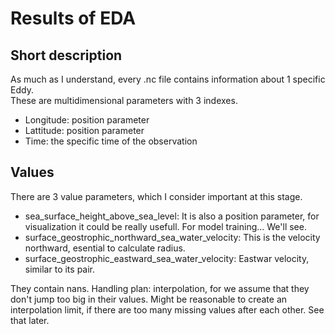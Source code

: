 # Results of EDA
## Short description
As much as I understand, every .nc file contains information about 1 specific Eddy.  
These are multidimensional parameters with 3 indexes.  
- Longitude: position parameter  
- Lattitude: position parameter  
- Time: the specific time of the observation  
## Values
There are 3 value parameters, which I consider important at this stage.  
- sea_surface_height_above_sea_level: It is also a position parameter, for visualization it could be really usefull. For model training... We'll see.  
- surface_geostrophic_northward_sea_water_velocity: This is the velocity northward, esential to calculate radius.
- surface_geostrophic_eastward_sea_water_velocity: Eastwar velocity, similar to its pair.  

They contain nans. Handling plan: interpolation, for we assume that they don't jump too big in their values. Might be reasonable to create an interpolation limit, if there are too many missing values after each other. See that later.
